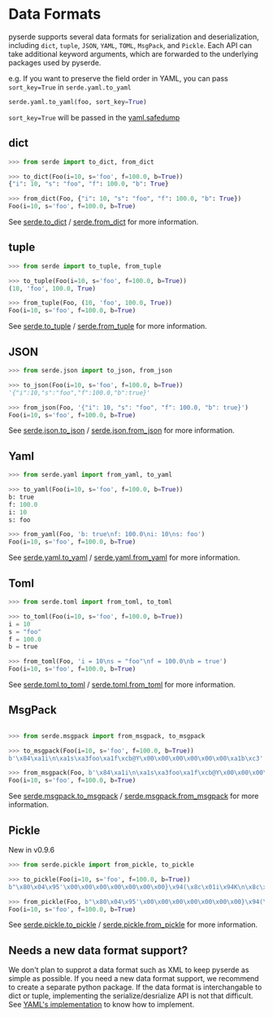 # Data Formats

pyserde supports several data formats for serialization and deserialization, including `dict`, `tuple`, `JSON`, `YAML`, `TOML`, `MsgPack`, and `Pickle`. Each API can take additional keyword arguments, which are forwarded to the underlying packages used by pyserde.

e.g. If you want to preserve the field order in YAML, you can pass `sort_key=True` in `serde.yaml.to_yaml`

```python
serde.yaml.to_yaml(foo, sort_key=True)
```

`sort_key=True` will be passed in the [yaml.safedump](https://github.com/yukinarit/pyserde/blob/a9f44d52d109144a4c3bb93965f831e91d13960b/serde/yaml.py#L18)

## dict

```python
>>> from serde import to_dict, from_dict

>>> to_dict(Foo(i=10, s='foo', f=100.0, b=True))
{"i": 10, "s": "foo", "f": 100.0, "b": True}

>>> from_dict(Foo, {"i": 10, "s": "foo", "f": 100.0, "b": True})
Foo(i=10, s='foo', f=100.0, b=True)
```

See [serde.to_dict](https://yukinarit.github.io/pyserde/api/serde/se.html#to_dict) / [serde.from_dict](https://yukinarit.github.io/pyserde/api/serde/de.html#from_dict) for more information.

## tuple

```python
>>> from serde import to_tuple, from_tuple

>>> to_tuple(Foo(i=10, s='foo', f=100.0, b=True))
(10, 'foo', 100.0, True)

>>> from_tuple(Foo, (10, 'foo', 100.0, True))
Foo(i=10, s='foo', f=100.0, b=True)
```

See [serde.to_tuple](https://yukinarit.github.io/pyserde/api/serde/se.html#to_tuple) / [serde.from_tuple](https://yukinarit.github.io/pyserde/api/serde/de.html#from_tuple) for more information.

## JSON

```python
>>> from serde.json import to_json, from_json

>>> to_json(Foo(i=10, s='foo', f=100.0, b=True))
'{"i":10,"s":"foo","f":100.0,"b":true}'

>>> from_json(Foo, '{"i": 10, "s": "foo", "f": 100.0, "b": true}')
Foo(i=10, s='foo', f=100.0, b=True)
```

See [serde.json.to_json](https://yukinarit.github.io/pyserde/api/serde/json.html#to_json) / [serde.json.from_json](https://yukinarit.github.io/pyserde/api/serde/json.html#from_json) for more information.

## Yaml

```python
>>> from serde.yaml import from_yaml, to_yaml

>>> to_yaml(Foo(i=10, s='foo', f=100.0, b=True))
b: true
f: 100.0
i: 10
s: foo

>>> from_yaml(Foo, 'b: true\nf: 100.0\ni: 10\ns: foo')
Foo(i=10, s='foo', f=100.0, b=True)
```

See [serde.yaml.to_yaml](https://yukinarit.github.io/pyserde/api/serde/yaml.html#to_yaml) / [serde.yaml.from_yaml](https://yukinarit.github.io/pyserde/api/serde/yaml.html#from_yaml) for more information.

## Toml

```python
>>> from serde.toml import from_toml, to_toml

>>> to_toml(Foo(i=10, s='foo', f=100.0, b=True))
i = 10
s = "foo"
f = 100.0
b = true

>>> from_toml(Foo, 'i = 10\ns = "foo"\nf = 100.0\nb = true')
Foo(i=10, s='foo', f=100.0, b=True)
```

See [serde.toml.to_toml](https://yukinarit.github.io/pyserde/api/serde/toml.html#to_toml) / [serde.toml.from_toml](https://yukinarit.github.io/pyserde/api/serde/toml.html#from_toml) for more information.

## MsgPack

```python

>>> from serde.msgpack import from_msgpack, to_msgpack

>>> to_msgpack(Foo(i=10, s='foo', f=100.0, b=True))
b'\x84\xa1i\n\xa1s\xa3foo\xa1f\xcb@Y\x00\x00\x00\x00\x00\x00\xa1b\xc3'

>>> from_msgpack(Foo, b'\x84\xa1i\n\xa1s\xa3foo\xa1f\xcb@Y\x00\x00\x00\x00\x00\x00\xa1b\xc3')
Foo(i=10, s='foo', f=100.0, b=True)
```

See [serde.msgpack.to_msgpack](https://yukinarit.github.io/pyserde/api/serde/msgpack.html#to_msgpack) / [serde.msgpack.from_msgpack](https://yukinarit.github.io/pyserde/api/serde/msgpack.html#from_msgpack) for more information.

## Pickle

New in v0.9.6

```python
>>> from serde.pickle import from_pickle, to_pickle

>>> to_pickle(Foo(i=10, s='foo', f=100.0, b=True))
b"\x80\x04\x95'\x00\x00\x00\x00\x00\x00\x00}\x94(\x8c\x01i\x94K\n\x8c\x01s\x94\x8c\x03foo\x94\x8c\x01f\x94G@Y\x00\x00\x00\x00\x00\x00\x8c\x01b\x94\x88u."

>>> from_pickle(Foo, b"\x80\x04\x95'\x00\x00\x00\x00\x00\x00\x00}\x94(\x8c\x01i\x94K\n\x8c\x01s\x94\x8c\x03foo\x94\x8c\x01f\x94G@Y\x00\x00\x00\x00\x00\x00\x8c\x01b\x94\x88u.")
Foo(i=10, s='foo', f=100.0, b=True)
```

See [serde.pickle.to_pickle](https://yukinarit.github.io/pyserde/api/serde/pickle.html#to_pickle) / [serde.pickle.from_pickle](https://yukinarit.github.io/pyserde/api/serde/pickle.html#from_pickle) for more information.

## Needs a new data format support?

We don't plan to supprot a data format such as XML to keep pyserde as simple as possible. If you need a new data format support, we recommend to create a separate python package. If the data format is interchangable to dict or tuple, implementing the serialize/desrialize API is not that difficult. See [YAML's implementation](https://github.com/yukinarit/pyserde/blob/main/serde/yaml.py) to know how to implement.
